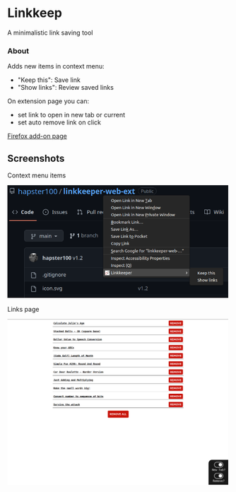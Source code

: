 # Linkkeep

A minimalistic link saving tool

### About

Adds new items in context menu:
- "Keep this": Save link
- "Show links": Review saved links

On extension page you can:
- set link to open in new tab or current
- set auto remove link on click

[Firefox add-on page](https://addons.mozilla.org/firefox/addon/linkkeeper/)

## Screenshots

Context menu items

<img src="/screenshots/context-menu.png" alt="Context menu" width="500"/>

Links page

<img src="/screenshots/ext-page.png" alt="Extension page" width="500"/>
